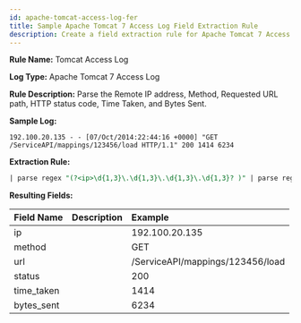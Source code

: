 ```yaml
---
id: apache-tomcat-access-log-fer
title: Sample Apache Tomcat 7 Access Log Field Extraction Rule
description: Create a field extraction rule for Apache Tomcat 7 Access Logs.
---
```


**Rule Name:** Tomcat Access Log  

**Log Type:** Apache Tomcat 7 Access Log  

**Rule Description:** Parse the Remote IP address, Method, Requested URL path, HTTP status code, Time Taken, and Bytes Sent.


**Sample Log:**

```
192.100.20.135 - - [07/Oct/2014:22:44:16 +0000] "GET /ServiceAPI/mappings/123456/load HTTP/1.1" 200 1414 6234
```

**Extraction Rule:**

```sql
| parse regex "(?<ip>\d{1,3}\.\d{1,3}\.\d{1,3}\.\d{1,3}? )" | parse regex "\"(?<method>\D{1,7}? )" | parse regex "\"\D{1,7} (?<url>\S{1,2048}? )" | parse regex "\" (?<status>\d{3}? )" | parse regex "\" \d{3} (?<time_taken>\d{1,}? )" | parse regex "\" \d{3} \d{1,} (?<bytes_sent>\d{1,}?)"
```

**Resulting Fields:**

| Field Name | Description | Example |
|:--|:--|:--|
| ip |   | 192.100.20.135 |
| method |   | GET |
| url |   | /ServiceAPI/mappings/123456/load |
| status |   | 200 |
| time_taken |   | 1414 |
| bytes_sent |   | 6234 |

 
